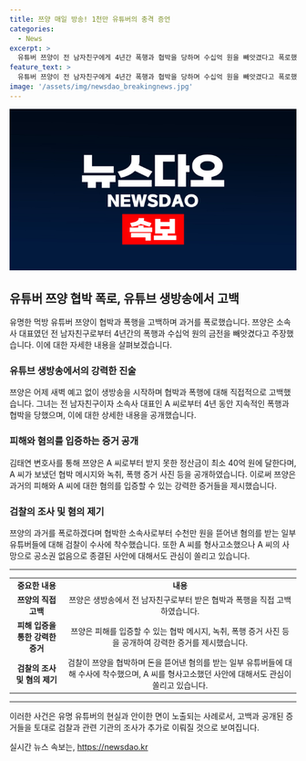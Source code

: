 ```yaml
---
title: 쯔양 매일 방송! 1천만 유튜버의 충격 증언
categories:
  - News
excerpt: >
  유튜버 쯔양이 전 남자친구에게 4년간 폭행과 협박을 당하며 수십억 원을 빼앗겼다고 폭로했습니다. 쯔양은 먹방 방송 중 전 남자친구가 자신을 폭행하고 수익을 가져갔다고 주장하며 법률대리인은 협박 메시지와 녹취, 폭행 증거 사진을 공개했습니다. 검찰은 쯔양을 협박하며 수십만 원을 뜯어낸 유튜버들에 대해 수사 중입니다.
feature_text: >
  유튜버 쯔양이 전 남자친구에게 4년간 폭행과 협박을 당하며 수십억 원을 빼앗겼다고 폭로했습니다. 쯔양은 먹방 방송 중 전 남자친구가 자신을 폭행하고 수익을 가져갔다고 주장하며 법률대리인은 협박 메시지와 녹취, 폭행 증거 사진을 공개했습니다. 검찰은 쯔양을 협박하며 수십만 원을 뜯어낸 유튜버들에 대해 수사 중입니다.
image: '/assets/img/newsdao_breakingnews.jpg'
---
```


<p><img src="/assets/img/newsdao_breakingnews.jpg" alt="firstkoreanews 속보" /></p>

<h2 data-ke-size="size26">유튜버 쯔양 협박 폭로, 유튜브 생방송에서 고백</h2>

<p data-ke-size="size16">유명한 먹방 유튜버 쯔양이 협박과 폭행을 고백하며 과거를 폭로했습니다. 쯔양은 소속사 대표였던 전 남자친구로부터 4년간의 폭행과 수십억 원의 금전을 빼앗겼다고 주장했습니다. 이에 대한 자세한 내용을 살펴보겠습니다.</p>

<h3 data-ke-size="size24">유튜브 생방송에서의 강력한 진술</h3>

<p data-ke-size="size16">쯔양은 어제 새벽 예고 없이 생방송을 시작하며 협박과 폭행에 대해 직접적으로 고백했습니다. 그녀는 전 남자친구이자 소속사 대표인 A 씨로부터 4년 동안 지속적인 폭행과 협박을 당했으며, 이에 대한 상세한 내용을 공개했습니다.</p>

<h3 data-ke-size="size24">피해와 혐의를 입증하는 증거 공개</h3>

<p data-ke-size="size16">김태연 변호사를 통해 쯔양은 A 씨로부터 받지 못한 정산금이 최소 40억 원에 달한다며, A 씨가 보냈던 협박 메시지와 녹취, 폭행 증거 사진 등을 공개하였습니다. 이로써 쯔양은 과거의 피해와 A 씨에 대한 혐의를 입증할 수 있는 강력한 증거들을 제시했습니다.</p>

<h3 data-ke-size="size24">검찰의 조사 및 혐의 제기</h3>

<p data-ke-size="size16">쯔양의 과거를 폭로하겠다며 협박한 소속사로부터 수천만 원을 뜯어낸 혐의를 받는 일부 유튜버들에 대해 검찰이 수사에 착수했습니다. 또한 A 씨를 형사고소했으나 A 씨의 사망으로 공소권 없음으로 종결된 사안에 대해서도 관심이 쏠리고 있습니다.</p>

<hr>

<table>
    <tbody>
        <tr>
            <td style="text-align: center; height: 17px;"><b>중요한 내용</b></td>
            <td style="text-align: center; height: 17px;"><b>내용</b></td>
        </tr>
        <tr>
            <td style="text-align: center; height: 17px;"><b>쯔양의 직접 고백</b></td>
            <td style="text-align: center; height: 17px;">쯔양은 생방송에서 전 남자친구로부터 받은 협박과 폭행을 직접 고백하였습니다.</td>
        </tr>
        <tr>
            <td style="text-align: center; height: 17px;"><b>피해 입증을 통한 강력한 증거</b></td>
            <td style="text-align: center; height: 17px;">쯔양은 피해를 입증할 수 있는 협박 메시지, 녹취, 폭행 증거 사진 등을 공개하여 강력한 증거를 제시했습니다.</td>
        </tr>
        <tr>
            <td style="text-align: center; height: 17px;"><b>검찰의 조사 및 혐의 제기</b></td>
            <td style="text-align: center; height: 17px;">검찰이 쯔양을 협박하며 돈을 뜯어낸 혐의를 받는 일부 유튜버들에 대해 수사에 착수했으며, A 씨를 형사고소했던 사안에 대해서도 관심이 쏠리고 있습니다.</td>
        </tr>
    </tbody>
</table>

<hr>

<p data-ke-size="size16">이러한 사건은 유명 유튜버의 현실과 안이한 면이 노출되는 사례로서, 고백과 공개된 증거들을 토대로 검찰과 관련 기관의 조사가 추가로 이뤄질 것으로 보여집니다.</p>
실시간 뉴스 속보는, <a href="https://newsdao.kr" rel="dofollow">https://newsdao.kr</a>


